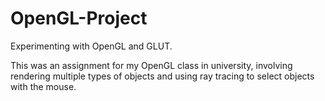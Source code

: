 # OpenGL-Project
Experimenting with OpenGL and GLUT.

This was an assignment for my OpenGL class in university, involving rendering multiple types of objects and using ray tracing to select objects with the mouse.
